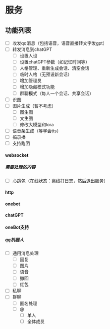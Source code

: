 # 服务

## 功能列表
- [ ] 收发qq消息（包括语音，语音直接转文字发gpt）
- [ ] 转发消息到chatGPT
  - [ ] 设置人设
  - [ ] 设置chatGPT参数（如记忆时间等）
  - [ ] 人格管理、重新生成会话、清空会话
  - [ ] 临时人格（无预设新会话）
  - [ ] 增加管理员
  - [ ] 增加隐藏模式功能
  - [ ] 群聊模式（每人一个会话、共享会话）
- [ ] 识图
- [ ] 图片生成（暂不考虑）
  - [ ] 图生图
  - [ ] 文生图
  - [ ] 修改大模型和lora
- [ ] 语音条生成（等学会tts）
- [ ] 搞录播
- [ ] 支持跑团
#### websocket

##### 需要处理的内容
- [ ] 心跳包（在线状态：离线打日志，然后退出服务）

#### http

#### onebot

#### chatGPT

#### oneBot支持

##### qq机器人

- [ ] 通用消息处理
  - [ ] 回复
  - [ ] 图片
  - [ ] 语音
  - [ ] 撤回
  - [ ] 红包
- [ ] 私聊
- [ ] 群聊
  - [ ] 匿名处理
  - [ ] @
    - [ ] 单人
    - [ ] 全体成员
